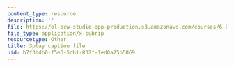 ```yaml
---
content_type: resource
description: ''
file: https://ol-ocw-studio-app-production.s3.amazonaws.com/courses/6-00sc-introduction-to-computer-science-and-programming-spring-2011/b7f3bdb0f5e35db1832f1ed0a25b5869_7BpomdjZ_Os.vtt
file_type: application/x-subrip
resourcetype: Other
title: 3play caption file
uid: b7f3bdb0-f5e3-5db1-832f-1ed0a25b5869
---
```

